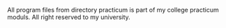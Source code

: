 All program files from directory practicum is part of my college practicum moduls. All right reserved to my university. 